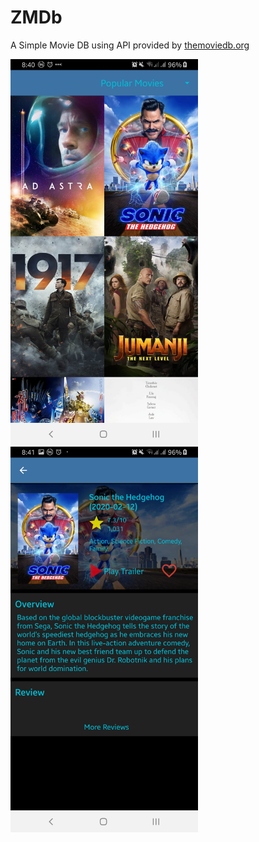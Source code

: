 # ZMDb
A Simple Movie DB using API provided by [themoviedb.org](https://www.themoviedb.org/)

<img src="app/website/screen_main.jpg" width=300>
<img src="app/website/screen_detail.jpg" width=300>

